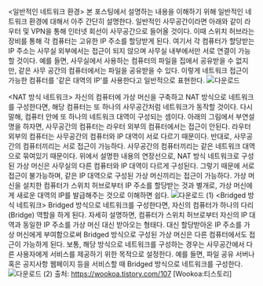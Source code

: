 <일반적인 네트워크 환경>
본 포스팅에서 설명하는 내용을 이해하기 위해 일반적인 네트워크 환경에 대해서 아주 간단히 설명한다. 
일반적인 사무공간이라면 아래와 같이 라우터 및 VPN을 통해 인터넷 회선이 사무공간으로 들어올 것이다. 
이때 스위치 허브라는 장비를 통해 각 컴퓨터는 고유한 IP 주소를 할당받게 된다. 
여기서 각 컴퓨터가 할당받는 IP 주소는 사무실 외부에서는 접근이 되지 않으며 사무실 내부에서만 서로 연결이 가능할 것이다.
예를 들면, 사무실에서 사용하는 컴퓨터의 파일을 집에서 공유받을 수 없지만, 같은 사무 공간의 컴퓨터에서는 파일을 공유받을 수 있다. 이렇게 네트워크 접근이 가능한 컴퓨터를 '같은 대역의 IP'를 사용한다고 일반적으로 표현한다.
![다운로드](https://user-images.githubusercontent.com/97571604/173190581-057a6202-17b7-4bee-bbcd-39ab418b98d0.png)


<NAT 방식 네트워크>
자신의 컴퓨터에 가상 머신을 구축하고 NAT 방식으로 네트워크를 구성한다면, 
해당 컴퓨터는 또 하나의 사무공간처럼 네트워크가 동작할 것이다.
다시 말해, 컴퓨터 안에 또 하나의 네트워크 대역이 구성되는 셈이다. 
아래의 그림에서 부연설명을 하자면, 사무공간의 컴퓨터는 라우터 외부의 컴퓨터에서는 접근이 안된다. 라우터 외부의 컴퓨터는 사무공간의 컴퓨터와 IP 대역이 서로 다르기 때문이다. 반대로, 사무공간의 컴퓨터끼리는 서로 접근이 가능하다. 사무공간의 컴퓨터끼리는 같은 네트워크 대역으로 묶여있기 때문이다.
위에서 설명한 내용의 연장선으로, NAT 방식 네트워크로 구성된 가상 머신은 사무실의 다른 컴퓨터와 IP 대역이 다르게 구성된다. 그렇기 때문에 서로 접근이 불가능하며, 같은 IP 대역으로 구성된 가상 머신끼리는 접근이 가능하다. 가상 머신을 설치한 컴퓨터가 스위치 허브로부터 IP 주소를 할당받는 것과 별개로, 가상 머신에게 새로운 대역의 IP를 발급해주는 것으로 이해하면 쉽다.
![다운로드 (1)](https://user-images.githubusercontent.com/97571604/173190594-734235fe-3e09-45d1-8aff-51d61c5082f5.png)
<Bridged 방식 네트워크>
Bridged 방식으로 네트워크를 구성한다면, 자신의 컴퓨터가 하나의 다리(Bridge) 역할을 하게 된다.
자세히 설명하면, 컴퓨터가 스위치 허브로부터 자신의 IP 대역과 동일한 IP 주소를 가상 머신 대신 받아오는 형태다.
대신 할당받아온 IP 주소를 가상 머신에게 부여함으로써 Bridged 방식으로 구성된 가상 머신은 다른 컴퓨터에서도 접근이 가능하게 된다.
보통, 해당 방식으로 네트워크를 구성하는 경우는 사무공간에서 다른 사용자에게 서비스를 제공하기 위한 목적으로 설정한다.
예를 들면, 파일 공유 서버나 혹은 공지사항 웹페이지 등을 서비스할 때 Bridged 방식으로 네트워크를 구성한다.
![다운로드 (2)](https://user-images.githubusercontent.com/97571604/173190595-1cbfa6a9-237c-4219-af1c-dfa3b1ed7a57.png)
출처: https://wookoa.tistory.com/107 [Wookoa:티스토리]

